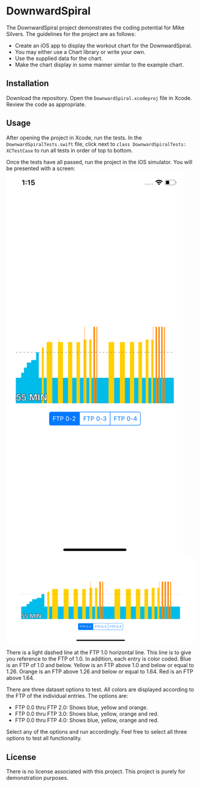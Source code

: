 # DownwardSpiral

The DownwardSpiral project demonstrates the coding potential for Mike Silvers.  The guidelines for the project are as follows:
* Create an iOS app to display the workout chart for the DownwardSpiral.
* You may either use a Chart library or write your own.
* Use the supplied data for the chart.
* Make the chart display in some manner similar to the example chart.

## Installation

Download the repository. Open the ```DownwardSpiral.xcodeproj``` file in Xcode.  Review the code as appropriate.

## Usage
After opening the project in Xcode, run the tests.  In the ```DownwardSpiralTests.swift``` file, click next to ```class DownwardSpiralTests: XCTestCase``` to run all tests in order of top to bottom.

Once the tests have all passed, run the project in the iOS simulator.  You will be presented with a screen:
![Potrait Image](portrait.png)
![Landscape Image](landscape.png)

There is a light dashed line at the FTP 1.0 horizontal line.  This line is to give you reference to the FTP of 1.0.  In addition, each entry is color coded.  Blue is an FTP of 1.0 and below.  Yellow is an FTP above 1.0 and below or equal to 1.26.  Orange is an FTP above 1.26 and below or equal to 1.64.  Red is an FTP above 1.64.

There are three dataset options to test.  All colors are displayed according to the FTP of the individual entries.  The options are:
* FTP 0.0 thru FTP 2.0: Shows blue, yellow and orange.
* FTP 0.0 thru FTP 3.0: Shows blue, yellow, orange and red.
* FTP 0.0 thru FTP 4.0: Shows blue, yellow, orange and red.

Select any of the options and run accordingly.  Feel free to select all three options to test all functionality.

## License
There is no license associated with this project.  This project is purely for demonstration purposes.
